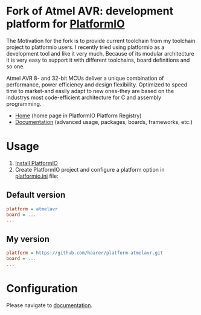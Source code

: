 # Fork of Atmel AVR: development platform for [PlatformIO](http://platformio.org)

The Motivation for the fork is to provide current toolchain from my toolchain project to platformio users. 
I recently tried using platformio as a development tool and like it very much. Because of its modular architecture it is very easy to support it with different toolchains, board definitions and so one. 

Atmel AVR 8- and 32-bit MCUs deliver a unique combination of performance, power efficiency and design flexibility. Optimized to speed time to market-and easily adapt to new ones-they are based on the industrys most code-efficient architecture for C and assembly programming.

* [Home](http://platformio.org/platforms/atmelavr) (home page in PlatformIO Platform Registry)
* [Documentation](http://docs.platformio.org/page/platforms/atmelavr.html) (advanced usage, packages, boards, frameworks, etc.)

# Usage

1. [Install PlatformIO](http://platformio.org)
2. Create PlatformIO project and configure a platform option in [platformio.ini](http://docs.platformio.org/page/projectconf.html) file:

## Default version

```ini
platform = atmelavr
board = ...
...
```

## My version

```ini
platform = https://github.com/haarer/platform-atmelavr.git
board = ...
...
```

# Configuration

Please navigate to [documentation](http://docs.platformio.org/page/platforms/atmelavr.html).
